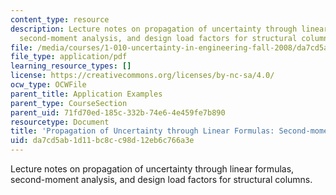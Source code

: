 ```yaml
---
content_type: resource
description: Lecture notes on propagation of uncertainty through linear formulas,
  second-moment analysis, and design load factors for structural columns.
file: /media/courses/1-010-uncertainty-in-engineering-fall-2008/da7cd5ab1d11bc8cc98d12eb6c766a3e_app_13.pdf
file_type: application/pdf
learning_resource_types: []
license: https://creativecommons.org/licenses/by-nc-sa/4.0/
ocw_type: OCWFile
parent_title: Application Examples
parent_type: CourseSection
parent_uid: 71fd70ed-185c-332b-74e6-4e459fe7b890
resourcetype: Document
title: 'Propagation of Uncertainty through Linear Formulas: Second-moment Analysis'
uid: da7cd5ab-1d11-bc8c-c98d-12eb6c766a3e
---
```

Lecture notes on propagation of uncertainty through linear formulas, second-moment analysis, and design load factors for structural columns.